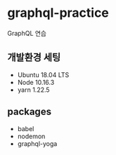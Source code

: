# graphql-practice
GraphQL 연습

## 개발환경 세팅

- Ubuntu 18.04 LTS
- Node 10.16.3
- yarn 1.22.5

## packages

- babel
- nodemon
- graphql-yoga

